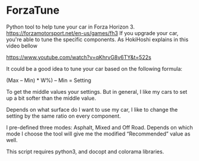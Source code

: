 # ForzaTune
Python tool to help tune your car in Forza Horizon 3.
https://forzamotorsport.net/en-us/games/fh3
If you upgrade your car, you're able to tune the specific components.
As HokiHoshi explains in this video bellow

https://www.youtube.com/watch?v=qKhrvG8v6TY&t=522s

 It could be a good idea to tune your car based on the following formula:

(Max – Min) * W%) – Min = Setting

To get the middle values your settings. But in general, I like my cars to set up a bit softer than the middle value.

Depends on what surface do I want to use my car, I like to change the setting by the same ratio on every component.

I pre-defined three modes: Asphalt, Mixed and Off Road. Depends on which mode I choose the tool will give me the modified “Recommended” value as well.

This script requires python3, and docopt and colorama libraries.
